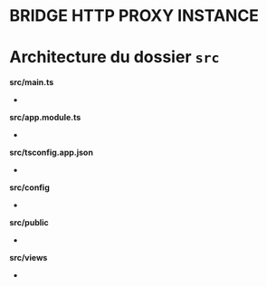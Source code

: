 # BRIDGE HTTP PROXY INSTANCE

## 

# Architecture du dossier `src`

**src/main.ts**

- 

**src/app.module.ts**

- 

**src/tsconfig.app.json**

- 

**src/config**

- 

**src/public**

- 

**src/views**

- 
